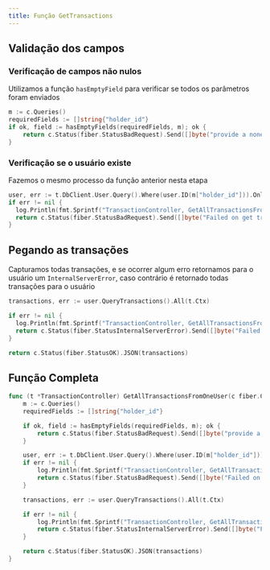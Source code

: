 ```yaml
---
title: Função GetTransactions
---
```


## Validação dos campos

### Verificação de campos não nulos

Utilizamos a função `hasEmptyField` para verificar se todos os parâmetros foram enviados

```go
m := c.Queries()
requiredFields := []string{"holder_id"}
if ok, field := hasEmptyFields(requiredFields, m); ok {
	return c.Status(fiber.StatusBadRequest).Send([]byte("provide a nonempty " + field))
}
```

### Verificação se o usuário existe

Fazemos o mesmo processo da função anterior nesta etapa

```go
user, err := t.DbClient.User.Query().Where(user.ID(m["holder_id"])).Only(t.Ctx)
if err != nil {
  log.Println(fmt.Sprintf("TransactionController, GetAllTransactionsFromOneUser, verify user exists %v", err))
  return c.Status(fiber.StatusBadRequest).Send([]byte("Failed on get transactions, user not exist."))
}
```

## Pegando as transações

Capturamos todas transações, e se ocorrer algum erro retornamos para o usuário um `InternalServerError`, caso contrário é retornado todas transações para o usuário

```go
transactions, err := user.QueryTransactions().All(t.Ctx)

if err != nil {
  log.Println(fmt.Sprintf("TransactionController, GetAllTransactionsFromOneUser %v", err))
  return c.Status(fiber.StatusInternalServerError).Send([]byte("Failed on get transactions."))
}

return c.Status(fiber.StatusOK).JSON(transactions)
```

## Função Completa

```go
func (t *TransactionController) GetAllTransactionsFromOneUser(c fiber.Ctx) error {
	m := c.Queries()
	requiredFields := []string{"holder_id"}

	if ok, field := hasEmptyFields(requiredFields, m); ok {
		return c.Status(fiber.StatusBadRequest).Send([]byte("provide a nonempty " + field))
	}

	user, err := t.DbClient.User.Query().Where(user.ID(m["holder_id"])).Only(t.Ctx)
	if err != nil {
		log.Println(fmt.Sprintf("TransactionController, GetAllTransactionsFromOneUser, verify user exists %v", err))
		return c.Status(fiber.StatusBadRequest).Send([]byte("Failed on get transactions, user not exist."))
	}

	transactions, err := user.QueryTransactions().All(t.Ctx)

	if err != nil {
		log.Println(fmt.Sprintf("TransactionController, GetAllTransactionsFromOneUser %v", err))
		return c.Status(fiber.StatusInternalServerError).Send([]byte("Failed on get transactions."))
	}

	return c.Status(fiber.StatusOK).JSON(transactions)
}
```
